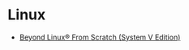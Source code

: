 # Linux

+ [Beyond Linux® From Scratch (System V Edition)](https://www.linuxfromscratch.org/blfs/view/svn/index.html)
